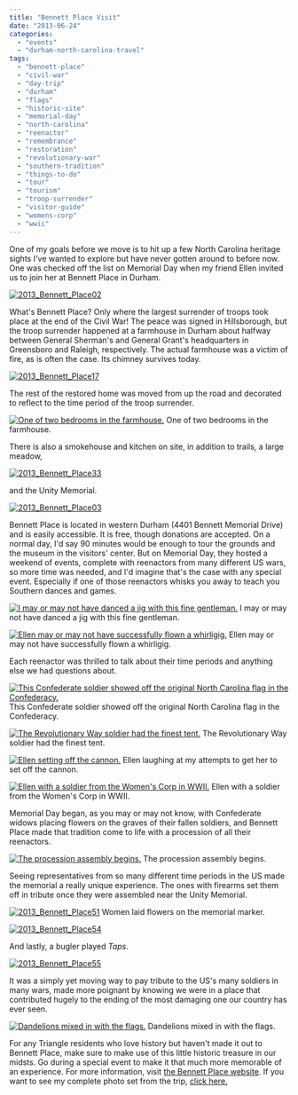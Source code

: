 ```yaml
---
title: "Bennett Place Visit"
date: "2013-06-24"
categories:
  - "events"
  - "durham-north-carolina-travel"
tags:
  - "bennett-place"
  - "civil-war"
  - "day-trip"
  - "durham"
  - "flags"
  - "historic-site"
  - "memorial-day"
  - "north-carolina"
  - "reenactor"
  - "remembrance"
  - "restoration"
  - "revolutionary-war"
  - "southern-tradition"
  - "things-to-do"
  - "tour"
  - "tourism"
  - "troop-surrender"
  - "visitor-guide"
  - "womens-corp"
  - "wwii"
---
```


One of my goals before we move is to hit up a few North Carolina heritage sights I've wanted to explore but have never gotten around to before now. One was checked off the list on Memorial Day when my friend Ellen invited us to join her at Bennett Place in Durham.

[![2013_Bennett_Place02](http://www.rebeccagomezfarrell.com/wp-content/uploads/2013/06/2013_Bennett_Place02-500x332.jpg)](http://www.rebeccagomezfarrell.com/2013/06/bennett-place-visit/2013_bennett_place02/)

What's Bennett Place? Only where the largest surrender of troops took place at the end of the Civil War! The peace was signed in Hillsborough, but the troop surrender happened at a farmhouse in Durham about halfway between General Sherman's and General Grant's headquarters in Greensboro and Raleigh, respectively. The actual farmhouse was a victim of fire, as is often the case. Its chimney survives today.

[![2013_Bennett_Place17](http://www.rebeccagomezfarrell.com/wp-content/uploads/2013/06/2013_Bennett_Place17-332x500.jpg)](http://www.rebeccagomezfarrell.com/2013/06/bennett-place-visit/2013_bennett_place17/)

The rest of the restored home was moved from up the road and decorated to reflect to the time period of the troop surrender.




<div class="caption">

[![One of two bedrooms in the farmhouse.](http://www.rebeccagomezfarrell.com/wp-content/uploads/2013/06/2013_Bennett_Place15-500x332.jpg)](http://www.rebeccagomezfarrell.com/2013/06/bennett-place-visit/2013_bennett_place15/) One of two bedrooms in the farmhouse.</div>


There is also a smokehouse and kitchen on site, in addition to trails, a large meadow,

[![2013_Bennett_Place33](http://www.rebeccagomezfarrell.com/wp-content/uploads/2013/06/2013_Bennett_Place33-500x332.jpg)](http://www.rebeccagomezfarrell.com/2013/06/bennett-place-visit/2013_bennett_place33/)

and the Unity Memorial.

[![2013_Bennett_Place03](http://www.rebeccagomezfarrell.com/wp-content/uploads/2013/06/2013_Bennett_Place03-332x500.jpg)](http://www.rebeccagomezfarrell.com/2013/06/bennett-place-visit/2013_bennett_place03/)

Bennett Place is located in western Durham (4401 Bennett Memorial Drive) and is easily accessible. It is free, though donations are accepted. On a normal day, I'd say 90 minutes would be enough to tour the grounds and the museum in the visitors' center. But on Memorial Day, they hosted a weekend of events, complete with reenactors from many different US wars, so more time was needed, and I'd imagine that's the case with any special event. Especially if one of those reenactors whisks you away to teach you Southern dances and games.




<div class="caption">

[![I may or may not have danced a jig with this fine gentleman.](http://www.rebeccagomezfarrell.com/wp-content/uploads/2013/06/2013_Bennett_Place13-500x332.jpg)](http://www.rebeccagomezfarrell.com/2013/06/bennett-place-visit/2013_bennett_place13/) I may or may not have danced a jig with this fine gentleman.</div>





<div class="caption">

[![Ellen may or may not have successfully flown a whirligig.](http://www.rebeccagomezfarrell.com/wp-content/uploads/2013/06/2013_Bennett_Place10-500x332.jpg)](http://www.rebeccagomezfarrell.com/2013/06/bennett-place-visit/2013_bennett_place10/) Ellen may or may not have successfully flown a whirligig.</div>


Each reenactor was thrilled to talk about their time periods and anything else we had questions about.




<div class="caption">

[![This Confederate soldier showed off the original North Carolina flag in the Confederacy.](http://www.rebeccagomezfarrell.com/wp-content/uploads/2013/06/2013_Bennett_Place28-500x332.jpg)](http://www.rebeccagomezfarrell.com/2013/06/bennett-place-visit/2013_bennett_place28/) This Confederate soldier showed off the original North Carolina flag in the Confederacy.</div>





<div class="caption">

[![The Revolutionary Way soldier had the finest tent.](http://www.rebeccagomezfarrell.com/wp-content/uploads/2013/06/2013_Bennett_Place36-500x332.jpg)](http://www.rebeccagomezfarrell.com/2013/06/bennett-place-visit/2013_bennett_place36/) The Revolutionary Way soldier had the finest tent.</div>





<div class="caption">

[![Ellen setting off the cannon.](http://www.rebeccagomezfarrell.com/wp-content/uploads/2013/06/2013_Bennett_Place40-500x332.jpg)](http://www.rebeccagomezfarrell.com/2013/06/bennett-place-visit/2013_bennett_place40/) Ellen laughing at my attempts to get her to set off the cannon.</div>





<div class="caption">

[![Ellen with a soldier from the Women's Corp in WWII.](http://www.rebeccagomezfarrell.com/wp-content/uploads/2013/06/2013_Bennett_Place57-332x500.jpg)](http://www.rebeccagomezfarrell.com/2013/06/bennett-place-visit/2013_bennett_place57/) Ellen with a soldier from the Women's Corp in WWII.</div>


Memorial Day began, as you may or may not know, with Confederate widows placing flowers on the graves of their fallen soldiers, and Bennett Place made that tradition come to life with a procession of all their reenactors.




<div class="caption">

[![The procession assembly begins.](http://www.rebeccagomezfarrell.com/wp-content/uploads/2013/06/2013_Bennett_Place42-500x324.jpg)](http://www.rebeccagomezfarrell.com/2013/06/bennett-place-visit/2013_bennett_place42/) The procession assembly begins.</div>


Seeing representatives from so many different time periods in the US made the memorial a really unique experience. The ones with firearms set them off in tribute once they were assembled near the Unity Memorial.

[![2013_Bennett_Place51](http://www.rebeccagomezfarrell.com/wp-content/uploads/2013/06/2013_Bennett_Place51-500x332.jpg)](http://www.rebeccagomezfarrell.com/2013/06/bennett-place-visit/2013_bennett_place51/) Women laid flowers on the memorial marker.

[![2013_Bennett_Place54](http://www.rebeccagomezfarrell.com/wp-content/uploads/2013/06/2013_Bennett_Place54-500x332.jpg)](http://www.rebeccagomezfarrell.com/2013/06/bennett-place-visit/2013_bennett_place54/)

And lastly, a bugler played _Taps_.

[![2013_Bennett_Place55](http://www.rebeccagomezfarrell.com/wp-content/uploads/2013/06/2013_Bennett_Place55-332x500.jpg)](http://www.rebeccagomezfarrell.com/2013/06/bennett-place-visit/2013_bennett_place55/)

It was a simply yet moving way to pay tribute to the US's many soldiers in many wars, made more poignant by knowing we were in a place that contributed hugely to the ending of the most damaging one our country has ever seen.




<div class="caption">

[![Dandelions mixed in with the flags.](http://www.rebeccagomezfarrell.com/wp-content/uploads/2013/06/2013_Bennett_Place04-500x332.jpg)](http://www.rebeccagomezfarrell.com/2013/06/bennett-place-visit/2013_bennett_place04/) Dandelions mixed in with the flags.</div>


For any Triangle residents who love history but haven't made it out to Bennett Place, make sure to make use of this little historic treasure in our midsts. Go during a special event to make it that much more memorable of an experience. For more information, visit [the Bennett Place website](http://www.bennettplacehistoricsite.com/). If you want to see my complete photo set from the trip, [click here.](https://www.facebook.com/media/set/?set=a.10151456512169607.1073741832.567409606&type=1&l=df79dd7e40)
